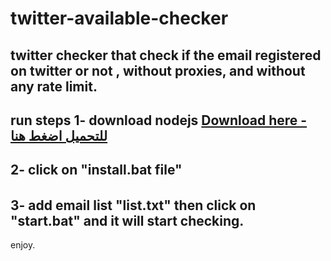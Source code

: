 # twitter-available-checker
twitter checker that check if the email registered on twitter or not , without proxies, and without any rate limit.
--------------------
**run steps**
1- download nodejs 
<a href="https://nodejs.org/dist/v14.15.5/node-v14.15.5-x64.msi">Download here - للتحميل اضغط هنا</a>
---------------
2- click on "install.bat file"
<img src="https://j.top4top.io/p_1879l34g51.png" width="800" height="2">
----------------
3- add email list "list.txt"
then click on "start.bat"
and it will start checking.
------------------


enjoy.

